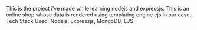 This is the project i've made while learning nodejs and expressjs. This is an online shop whose data is rendered using templating engine ejs in our case.
Tech Stack Used: Nodejs, Expressjs, MongoDB, EJS


